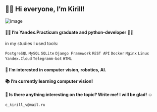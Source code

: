  ##  🙋‍♂️ Hi everyone, I’m Kirill!
   ![image](https://miro.medium.com/max/1200/0*f2a-cMPMEsIiDpzn.jpg)
 ####   👨‍🎓 I’m Yandex.Practicum graduate and python-developer 👨‍💻
 in my studies I used tools:
 
`PostgreSQL` `MySQL` `SQLite` `Django Framework` `REST API` `Docker` `Nginx` `Linux` `Yandex.Cloud` `Telegramm-bot` `HTML`

 ####  🤖 I’m interested in computer vision, robotics, AI.
 
 ####  📚 I’m currently learning computer vision!

 ####  📧 Is there anything interesting on the topic? Write me! I will be glad! ☺️
 ```
c_kirill_v@mail.ru
```

<!---
k-irill-c/k-irill-c is a ✨ special ✨ repository because its `README.md` (this file) appears on your GitHub profile.
You can click the Preview link to take a look at your changes. - 💞️ I’m looking to collaborate on ... ![alt text](http://url/to/img.png) /
 ![alt text](https://github.com/[username]/[reponame]/blob/[branch]/image.jpg?raw=true)
--->

